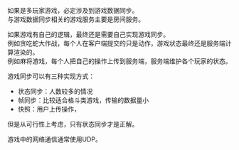 如果是多玩家游戏，必定涉及到游戏数据同步。  
与游戏数据同步相关的游戏服务主要是房间服务。  

如果游戏有自己的逻辑，最终还是需要自己实现游戏同步。    
例如贪吃蛇大作战，每个人在客户端提交的只是动作，游戏状态最终还是服务端计算渲染的。  
例如麻将游戏，每个人把自己的操作上传到服务端，服务端维护各个玩家的状态。   

游戏同步可以有三种实现方式：
* 状态同步：人数较多的情况
* 帧同步：比较适合格斗类游戏，传输的数据量小
* 快照：用户上传操作，

但是从可行性上考虑，只有状态同步才是正解。  


游戏中的网络通信通常使用UDP。   